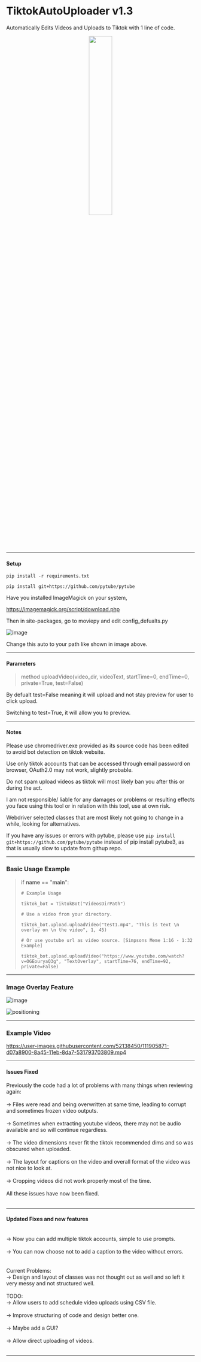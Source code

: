 # TiktokAutoUploader v1.3
Automatically Edits Videos and Uploads to Tiktok with 1 line of code.

<center>
<image src="https://user-images.githubusercontent.com/52138450/111885490-04ab6680-89c0-11eb-955a-f833577b4406.png" width="35%">
</center>

--------------------------------------

#### Setup

`pip install -r requirements.txt`
  
`pip install git+https://github.com/pytube/pytube`

Have you installed ImageMagick on your system,

https://imagemagick.org/script/download.php

Then in site-packages, go to moviepy and edit config_defualts.py

![image](https://user-images.githubusercontent.com/52138450/111904491-27c92b00-8a3f-11eb-85ee-56bdcb4ac4c9.png)


Change this auto to your path like shown in image above.

-----------------------------------

#### Parameters

> method uploadVideo(video_dir, videoText, startTime=0, endTime=0, private=True, test=False)

By defualt test=False meaning it will upload and not stay preview for user to click upload.

Switching to test=True, it will allow you to preview.

-----------------------------------

#### Notes

Please use chromedriver.exe provided as its source code has been edited to avoid bot detection on tiktok website.

Use only tiktok accounts that can be accessed through email password on browser, OAuth2.0 may not work, slightly probable.

Do not spam upload videos as tiktok will most likely ban you after this or during the act.

I am not responsible/ liable for any damages or problems or resulting effects you face using this tool or in relation with this tool, use at own risk. 

Webdriver selected classes that are most likely not going to change in a while, looking for alternatives.
  
If you have any issues or errors with pytube, please use `pip install git+https://github.com/pytube/pytube` instead of pip install pytube3, as that is usually slow to update from githup repo.

---------------------------------

### Basic Usage Example

> if __name__ == "__main__":
> 
>     # Example Usage
>     
>     tiktok_bot = TiktokBot("VideosDirPath")
>     
>     # Use a video from your directory.
>     
>     tiktok_bot.upload.uploadVideo("test1.mp4", "This is text \n overlay on \n the video", 1, 45)
> 
>     # Or use youtube url as video source. [Simpsons Meme 1:16 - 1:32 Example]
>     
>     tiktok_bot.upload.uploadVideo("https://www.youtube.com/watch?v=OGEouryaQ3g", "TextOverlay", startTime=76, endTime=92, private=False)

--------------------------------
### Image Overlay Feature

![image](https://user-images.githubusercontent.com/52138450/115037820-c756cd80-9ec6-11eb-97b0-e617e1b029b7.png)

![positioning](https://user-images.githubusercontent.com/52138450/115039847-bb6c0b00-9ec8-11eb-88d9-90623d7f7eb2.png)


--------------------------------
### Example Video

https://user-images.githubusercontent.com/52138450/111905871-d07a8900-8a45-11eb-8da7-531793703809.mp4

--------------------------------
#### Issues Fixed

Previously the code had a lot of problems with many things when reviewing again: <br>
<br>
-> Files were read and being overwritten at same time, leading to corrupt and sometimes frozen video outputs.<br>
<br>
-> Sometimes when extracting youtube videos, there may not be audio available and so will continue regardless.<br>
<br>
-> The video dimensions never fit the tiktok recommended dims and so was obscured when uploaded.<br>
<br>
-> The layout for captions on the video and overall format of the video was not nice to look at.<br>
<br>
-> Cropping videos did not work properly most of the time.<br>
<br>
All these issues have now been fixed.<br>
<br>
  
---------------------
#### Updated Fixes and new features
<br>
-> Now you can add multiple tiktok accounts, simple to use prompts.<br>
<br>
-> You can now choose not to add a caption to the video without errors.<br>
<br>

 <br>
Current Problems:<br>
-> Design and layout of classes was not thought out as well and so left it very messy and not structured well.<br>
<br>
TODO: <br>
-> Allow users to add schedule video uploads using CSV file. <br>
<br>
-> Improve structuring of code and design better one. <br>
<br>
-> Maybe add a GUI? <br>
<br>
-> Allow direct uploading of videos.<br>
<br>

--------------------------------------


